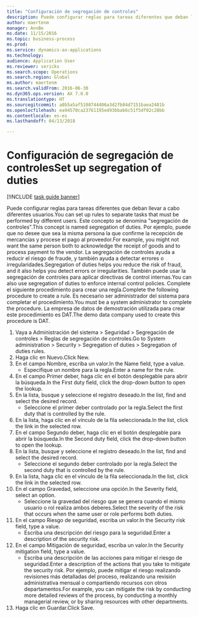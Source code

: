 ```yaml
--- 
title: "Configuración de segregación de controles"
description: Puede configurar reglas para tareas diferentes que deban llevar a cabo diferentes usuarios.
author: maertenm
manager: AnnBe
ms.date: 11/15/2016
ms.topic: business-process
ms.prod: 
ms.service: dynamics-ax-applications
ms.technology: 
audience: Application User
ms.reviewer: sericks
ms.search.scope: Operations
ms.search.region: Global
ms.author: maertenm
ms.search.validFrom: 2016-06-30
ms.dyn365.ops.version: AX 7.0.0
ms.translationtype: HT
ms.sourcegitcommit: a8b5a5af5108744406a3d2fb84d7151baea2481b
ms.openlocfilehash: ea94570ca23761195ed93bbab6c51f5df02c28bb
ms.contentlocale: es-es
ms.lasthandoff: 04/13/2018

---
```

# <a name="set-up-segregation-of-duties"></a><span data-ttu-id="3193b-103">Configuración de segregación de controles</span><span class="sxs-lookup"><span data-stu-id="3193b-103">Set up segregation of duties</span></span>

[!INCLUDE [task guide banner](../../includes/task-guide-banner.md)]

<span data-ttu-id="3193b-104">Puede configurar reglas para tareas diferentes que deban llevar a cabo diferentes usuarios.</span><span class="sxs-lookup"><span data-stu-id="3193b-104">You can set up rules to separate tasks that must be performed by different users.</span></span> <span data-ttu-id="3193b-105">Este concepto se denomina "segregación de controles".</span><span class="sxs-lookup"><span data-stu-id="3193b-105">This concept is named segregation of duties.</span></span> <span data-ttu-id="3193b-106">Por ejemplo, puede que no desee que sea la misma persona la que confirme la recepción de mercancías y procese el pago al proveedor.</span><span class="sxs-lookup"><span data-stu-id="3193b-106">For example, you might not want the same person both to acknowledge the receipt of goods and to process payment to the vendor.</span></span> <span data-ttu-id="3193b-107">La segregación de controles ayuda a reducir el riesgo de fraude, y también ayuda a detectar errores o irregularidades.</span><span class="sxs-lookup"><span data-stu-id="3193b-107">Segregation of duties helps you reduce the risk of fraud, and it also helps you detect errors or irregularities.</span></span> <span data-ttu-id="3193b-108">También puede usar la segregación de controles para aplicar directivas de control internas.</span><span class="sxs-lookup"><span data-stu-id="3193b-108">You can also use segregation of duties to enforce internal control policies.</span></span> <span data-ttu-id="3193b-109">Complete el siguiente procedimiento para crear una regla.</span><span class="sxs-lookup"><span data-stu-id="3193b-109">Complete the following procedure to create a rule.</span></span> <span data-ttu-id="3193b-110">Es necesario ser administrador del sistema para completar el procedimiento.</span><span class="sxs-lookup"><span data-stu-id="3193b-110">You must be a system administrator to complete the procedure.</span></span> <span data-ttu-id="3193b-111">La empresa de datos de demostración utilizada para crear este procedimiento es DAT.</span><span class="sxs-lookup"><span data-stu-id="3193b-111">The demo data company used to create this procedure is DAT.</span></span> 

1. <span data-ttu-id="3193b-112">Vaya a Administración del sistema > Seguridad > Segregación de controles > Reglas de segregación de controles.</span><span class="sxs-lookup"><span data-stu-id="3193b-112">Go to System administration > Security > Segregation of duties > Segregation of duties rules.</span></span>
2. <span data-ttu-id="3193b-113">Haga clic en Nuevo.</span><span class="sxs-lookup"><span data-stu-id="3193b-113">Click New.</span></span>
3. <span data-ttu-id="3193b-114">En el campo Nombre, escriba un valor.</span><span class="sxs-lookup"><span data-stu-id="3193b-114">In the Name field, type a value.</span></span>
    * <span data-ttu-id="3193b-115">Especifique un nombre para la regla.</span><span class="sxs-lookup"><span data-stu-id="3193b-115">Enter a name for the rule.</span></span>  
4. <span data-ttu-id="3193b-116">En el campo Primer deber, haga clic en el botón desplegable para abrir la búsqueda.</span><span class="sxs-lookup"><span data-stu-id="3193b-116">In the First duty field, click the drop-down button to open the lookup.</span></span>
5. <span data-ttu-id="3193b-117">En la lista, busque y seleccione el registro deseado.</span><span class="sxs-lookup"><span data-stu-id="3193b-117">In the list, find and select the desired record.</span></span>
    * <span data-ttu-id="3193b-118">Seleccione el primer deber controlado por la regla.</span><span class="sxs-lookup"><span data-stu-id="3193b-118">Select the first duty that is controlled by the rule.</span></span>  
6. <span data-ttu-id="3193b-119">En la lista, haga clic en el vínculo de la fila seleccionada.</span><span class="sxs-lookup"><span data-stu-id="3193b-119">In the list, click the link in the selected row.</span></span>
7. <span data-ttu-id="3193b-120">En el campo Segundo deber, haga clic en el botón desplegable para abrir la búsqueda.</span><span class="sxs-lookup"><span data-stu-id="3193b-120">In the Second duty field, click the drop-down button to open the lookup.</span></span>
8. <span data-ttu-id="3193b-121">En la lista, busque y seleccione el registro deseado.</span><span class="sxs-lookup"><span data-stu-id="3193b-121">In the list, find and select the desired record.</span></span>
    * <span data-ttu-id="3193b-122">Seleccione el segundo deber controlado por la regla.</span><span class="sxs-lookup"><span data-stu-id="3193b-122">Select the second duty that is controlled by the rule.</span></span>  
9. <span data-ttu-id="3193b-123">En la lista, haga clic en el vínculo de la fila seleccionada.</span><span class="sxs-lookup"><span data-stu-id="3193b-123">In the list, click the link in the selected row.</span></span>
10. <span data-ttu-id="3193b-124">En el campo Gravedad, seleccione una opción.</span><span class="sxs-lookup"><span data-stu-id="3193b-124">In the Severity field, select an option.</span></span>
    * <span data-ttu-id="3193b-125">Seleccione la gravedad del riesgo que se genera cuando el mismo usuario o rol realiza ambos deberes.</span><span class="sxs-lookup"><span data-stu-id="3193b-125">Select the severity of the risk that occurs when the same user or role performs both duties.</span></span>  
11. <span data-ttu-id="3193b-126">En el campo Riesgo de seguridad, escriba un valor.</span><span class="sxs-lookup"><span data-stu-id="3193b-126">In the Security risk field, type a value.</span></span>
    * <span data-ttu-id="3193b-127">Escriba una descripción del riesgo para la seguridad.</span><span class="sxs-lookup"><span data-stu-id="3193b-127">Enter a description of the security risk.</span></span>  
12. <span data-ttu-id="3193b-128">En el campo Mitigación de seguridad, escriba un valor.</span><span class="sxs-lookup"><span data-stu-id="3193b-128">In the Security mitigation field, type a value.</span></span>
    * <span data-ttu-id="3193b-129">Escriba una descripción de las acciones para mitigar el riesgo de seguridad.</span><span class="sxs-lookup"><span data-stu-id="3193b-129">Enter a description of the actions that you take to mitigate the security risk.</span></span> <span data-ttu-id="3193b-130">Por ejemplo, puede mitigar el riesgo realizando revisiones más detalladas del proceso, realizando una revisión administrativa mensual o compartiendo recursos con otros departamentos.</span><span class="sxs-lookup"><span data-stu-id="3193b-130">For example, you can mitigate the risk by conducting more detailed reviews of the process, by conducting a monthly managerial review, or by sharing resources with other departments.</span></span>  
13. <span data-ttu-id="3193b-131">Haga clic en Guardar.</span><span class="sxs-lookup"><span data-stu-id="3193b-131">Click Save.</span></span>



